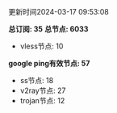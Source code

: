 更新时间2024-03-17 09:53:08

**总订阅: 35**
**总节点: 6033**
- vless节点: 10

**google ping有效节点: 57**
- ss节点: 18
- v2ray节点: 27
- trojan节点: 12
